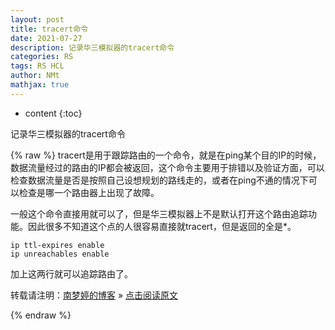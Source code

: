 ```yaml
---
layout: post
title: tracert命令
date: 2021-07-27
description: 记录华三模拟器的tracert命令
categories: RS
tags: RS HCL
author: NMt
mathjax: true
---
```


* content
{:toc}

记录华三模拟器的tracert命令

<div style='display: none'>
@@@@
</div>





{% raw %}
tracert是用于跟踪路由的一个命令，就是在ping某个目的IP的时候，数据流量经过的路由的IP都会被返回，这个命令主要用于排错以及验证方面，可以检查数据流量是否是按照自己设想规划的路线走的，或者在ping不通的情况下可以检查是哪一个路由器上出现了故障。  

一般这个命令直接用就可以了，但是华三模拟器上不是默认打开这个路由追踪功能。因此很多不知道这个点的人很容易直接就tracert，但是返回的全是*。  

```shell
ip ttl-expires enable
ip unreachables enable
```

加上这两行就可以追踪路由了。  

转载请注明：[南梦婷的博客](https://norah2.github.io) » [点击阅读原文](https://norah2.github.io/2021/07/27/tracert/) 

<!--本文用到的链接-->

{% endraw %}
